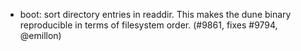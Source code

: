 - boot: sort directory entries in readdir. This makes the dune binary
  reproducible in terms of filesystem order. (#9861, fixes #9794, @emillon)
